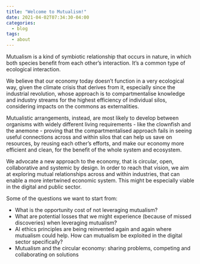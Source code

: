 ```yaml
---
title: "Welcome to Mutualism!"
date: 2021-04-02T07:34:30-04:00
categories:
  - blog
tags:
  - about
---
```


Mutualism is a kind of symbiotic relationship that occurs in nature, in which both species benefit from each other’s interaction. It’s a common type of ecological interaction.

We believe that our economy today doesn’t function in a very ecological way, given the climate crisis that derives from it, especially since the industrial revolution, whose approach is to compartmentalise knowledge and industry streams for the highest efficiency of individual silos, considering impacts on the commons as externalities.

Mutualistic arrangements, instead, are most likely to develop between organisms with widely different living requirements - like the clownfish and the anemone - proving that the compartmentalised approach fails in seeing useful connections across and within silos that can help us save on resources, by reusing each other’s efforts, and make our economy more efficient and clean, for the benefit of the whole system and ecosystem.

We advocate a new approach to the economy, that is circular, open, collaborative and systemic by design. In order to reach that vision, we aim at exploring mutual relationships across and within industries, that can enable a more intertwined economic system. This might be especially viable in the digital and public sector.

Some of the questions we want to start from:
* What is the opportunity cost of not leveraging mutualism?
* What are potential losses that we might experience (because of missed discoveries) when leveraging mutualism?
* AI ethics principles are being reinvented again and again where mutualism could help. How can mutualism be exploited in the digital sector specifically?
* Mutualism and the circular economy: sharing problems, competing and collaborating on solutions
